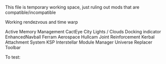 This file is temporary working space, just ruling out mods that are compatible/incompatible

Working rendezvous and time warp

Active Memory Management
CactEye
City Lights / Clouds
Docking indicator
EnhancedNavball
Ferram Aerospace
Hullcam
Joint Reinforcement
Kerbal Attachment System
KSP Interstellar
Module Manager
Universe Replacer
Toolbar



To test:

